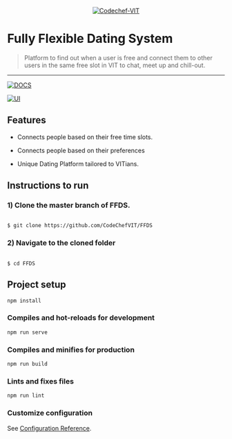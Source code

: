 <p align="center"><a href="https://www.codechefvit.com" target="_blank"><img src="https://s3.amazonaws.com/codechef_shared/sites/all/themes/abessive/logo-3.png" title="CodeChef-VIT" alt="Codechef-VIT"></a>

</p>



# Fully Flexible Dating System



> <Subtitle>

> Platform to find out when a user is free and connect them to other users in the same free slot in VIT to chat, meet up and chill-out.



---



[![DOCS](https://img.shields.io/badge/Documentation-see%20docs-green?style=flat-square&logo=appveyor)]() 

  [![UI ](https://img.shields.io/badge/User%20Interface-Link%20to%20UI-orange?style=flat-square&logo=appveyor)]()



## Features

- Connects people based on their free time slots.

- Connects people based on their preferences

- Unique Dating Platform tailored to VITians.









<!-- ## Screenshots

<img src="https://github.com/akshatvg/common-entry-test/raw/master/static/img/header.png" alt="Project Screenshots"> -->



## Instructions to run



### 1) Clone the master branch of FFDS.



```

$ git clone https://github.com/CodeChefVIT/FFDS

```



### 2) Navigate to the cloned folder



```

$ cd FFDS

```




## Project setup
```
npm install
```

### Compiles and hot-reloads for development
```
npm run serve
```

### Compiles and minifies for production
```
npm run build
```

### Lints and fixes files
```
npm run lint
```

### Customize configuration
See [Configuration Reference](https://cli.vuejs.org/config/).
